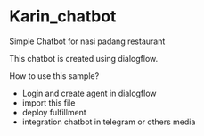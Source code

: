 # Karin_chatbot
Simple Chatbot for nasi padang restaurant

This chatbot is created using dialogflow.

How to use this sample?
 - Login and create agent in dialogflow
 - import this file
 - deploy fulfillment
 - integration chatbot in telegram or others media
